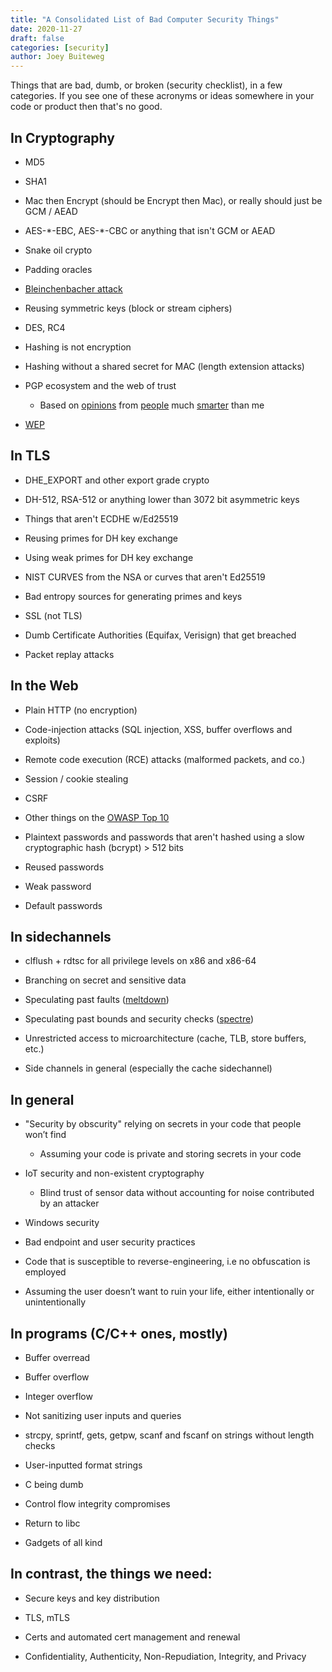 ```yaml
---
title: "A Consolidated List of Bad Computer Security Things"
date: 2020-11-27
draft: false
categories: [security]
author: Joey Buiteweg
---
```


Things that are bad, dumb, or broken (security checklist), in a few categories.
If you see one of these acronyms or ideas somewhere in your code or product then that's no good.

## In Cryptography

* MD5

* SHA1

* Mac then Encrypt (should be Encrypt then Mac), or really should just be GCM / AEAD

* AES-\*-EBC, AES-\*-CBC or anything that isn't GCM or AEAD

* Snake oil crypto

* Padding oracles

* [Bleinchenbacher attack](https://en.wikipedia.org/wiki/Adaptive_chosen-ciphertext_attack#Practical_attacks)

* Reusing symmetric keys (block or stream ciphers)

* DES, RC4

* Hashing is not encryption

* Hashing without a shared secret for MAC (length extension attacks)

* PGP ecosystem and the web of trust
    * Based on [opinions](https://latacora.micro.blog/2019/07/16/the-pgp-problem.html) from 
    [people](https://blog.filippo.io/giving-up-on-long-term-pgp/) much [smarter](https://blog.cryptographyengineering.com/2014/08/13/whats-matter-with-pgp/) than me

* [WEP](https://en.wikipedia.org/wiki/Wired_Equivalent_Privacy#Weak_security)

## In TLS

* DHE\_EXPORT and other export grade crypto

* DH-512, RSA-512 or anything lower than 3072 bit asymmetric keys

* Things that aren't ECDHE w/Ed25519

* Reusing primes for DH key exchange

* Using weak primes for DH key exchange

* NIST CURVES from the NSA or curves that aren't Ed25519 

* Bad entropy sources for generating primes and keys

* SSL (not TLS)

* Dumb Certificate Authorities (Equifax, Verisign) that get breached

* Packet replay attacks

## In the Web

* Plain HTTP (no encryption)

* Code-injection attacks (SQL injection, XSS, buffer overflows and exploits)

* Remote code execution (RCE) attacks (malformed packets, and co.)

* Session / cookie stealing

* CSRF

* Other things on the [OWASP Top 10](https://owasp.org/www-project-top-ten/)

* Plaintext passwords and passwords that aren't hashed using a slow cryptographic hash (bcrypt) > 512 bits

* Reused passwords

* Weak password

* Default passwords

## In sidechannels

* clflush + rdtsc for all privilege levels on x86 and x86-64

* Branching on secret and sensitive data

* Speculating past faults ([meltdown](https://meltdownattack.com/))

* Speculating past bounds and security checks ([spectre](https://meltdownattack.com/))

* Unrestricted access to microarchitecture (cache, TLB, store buffers, etc.)

* Side channels in general (especially the cache sidechannel)

## In general

* "Security by obscurity" relying on secrets in your code that people won’t find
    * Assuming your code is private and storing secrets in your code

* IoT security and non-existent cryptography
    * Blind trust of sensor data without accounting for noise contributed by an attacker

* Windows security

* Bad endpoint and user security practices

* Code that is susceptible to reverse-engineering, i.e no obfuscation is employed

* Assuming the user doesn’t want to ruin your life, either intentionally or unintentionally 

## In programs (C/C++ ones, mostly)

* Buffer overread

* Buffer overflow

* Integer overflow

* Not sanitizing user inputs and queries

* strcpy, sprintf, gets, getpw, scanf and fscanf on strings without length checks

* User-inputted format strings

* C being dumb

* Control flow integrity compromises

* Return to libc

* Gadgets of all kind


## In contrast, the things we need:

* Secure keys and key distribution

* TLS, mTLS

* Certs and automated cert management and renewal

* Confidentiality, Authenticity, Non-Repudiation, Integrity, and Privacy
